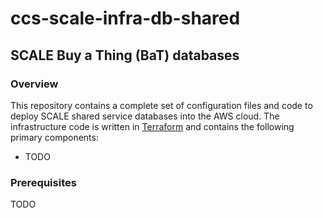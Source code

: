 # ccs-scale-infra-db-shared

## SCALE Buy a Thing (BaT) databases

### Overview
This repository contains a complete set of configuration files and code to deploy SCALE shared service databases into the AWS cloud.  The infrastructure code is written in [Terraform](https://www.terraform.io/) and contains the following primary components:

- TODO

### Prerequisites

TODO